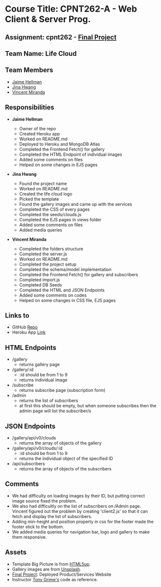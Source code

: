 # Course Title: CPNT262-A - Web Client & Server Prog.

## Assignment: cpnt262 - [Final Project](https://github.com/sait-wbdv/assessments/tree/master/cpnt262/final)

## Team Name: Life Cloud

## Team Members

  - [Jaime Hellman](https://github.com/j-hellman)
  - [Jina Hwang](https://github.com/geumjinhwang)
  - [Vincent Miranda](https://github.com/vinceldric)

## Responsibilities
  - **Jaime Hellman**
    - Owner of the repo
    - Created Heroku app
    - Worked on README.md
    - Deployed to Heroku and MongoDB Atlas
    - Completed the Frontend Fetch() for gallery
    - Completed the HTML Endpoint of individual images
    - Added some comments on files
    - Helped on some changes in EJS pages
  
  - **Jina Hwang**
    - Found the project name
    - Worked on README.md
    - Created the life cloud logo
    - Picked the template
    - Found the gallery images and came up with the services
    - Completed the CSS of every pages 
    - Completed the seeds/clouds.js
    - Completed the EJS pages in views folder
    - Added some comments on files
    - Added media queries 

  - **Vincent Miranda**
    - Completed the folders structure
    - Completed the server.js
    - Worked on README.md
    - Completed the project setup
    - Completed the schema/model implementation
    - Completed the Frontend Fetch() for gallery and subscribers
    - Completed import.js
    - Completed DB Seeds
    - Completed the HTML and JSON Endpoints
    - Added some comments on codes
    - Helped on some changes in CSS file, EJS pages

## Links to
  - GitHub [Repo](https://github.com/j-hellman/cpnt262-finalProject)
  - Heroku App [Link](https://cpnt262-final-project.herokuapp.com/)

## HTML Endpoints
  - /gallery
    - returns gallery page
  - /gallery/:id 
    - :id should be from 1 to 9
    - returns individual image
  - /subscribe
    - returns subscribe page (subscription form)
  - /admin
    - returns the list of subscribers
    - at first this should be empty, but when someone subscribes then the admin page will list the subscriber/s

## JSON Endpoints
  - /gallery/api/v0/clouds
    - returns the array of objects of the gallery
  - /gallery/api/v0/clouds/:id
    - :id should be from 1 to 9
    - returns the individual object of the specified ID
  - /api/subscribers
    - returns the array of objects of the subscribers

## Comments
  - We had difficulty on loading images by their ID, but putting correct image source fixed the problem. 
  - We also had difficultly on the list of subscribers on /Admin page. Vincent figured out the problem by creating 'client2.js' so that it can fetch and display the list of subscribers.
  - Adding min-height and position property in css for the footer made the footer stick to the bottom. 
  - We added media queries for navigation bar, logo and gallery to make them responsive.

## Assets
  - Template Big Picture is from [HTML5up](https://html5up.net/).
  - Gallery images are from [Unsplash](https://unsplash.com).
  - [Final Project](https://github.com/sait-wbdv/assessments/tree/master/cpnt262/final): Deployed Product/Services Website
  - Instructor [Tony Grime's](https://github.com/acidtone) code as reference.